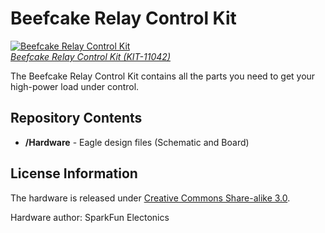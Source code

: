 Beefcake Relay Control Kit
==========================

[![Beefcake Relay Control Kit](https://dlnmh9ip6v2uc.cloudfront.net/images/products/1/1/0/4/2/11042-03a_i_ma.jpg)  
*Beefcake Relay Control Kit (KIT-11042)*](https://www.sparkfun.com/products/11042)

The Beefcake Relay Control Kit contains all the parts you need to get your high-power load under control.

Repository Contents
-------------------

* **/Hardware** - Eagle design files (Schematic and Board)

License Information
-------------------
The hardware is released under [Creative Commons Share-alike 3.0](http://creativecommons.org/licenses/by-sa/3.0/).  

Hardware author: SparkFun Electonics  
